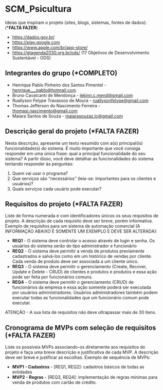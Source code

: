# SCM_Psicultura

Ideias que inspiram o projeto (sites, blogs, sistemas, fontes de dados): (*****FALTA FAZER****)
 * https://dados.gov.br/
 * https://play.google.com
 * https://www.apple.com/br/app-store/
 * https://gtagenda2030.org.br/ods/ (17 Objetivos de Desenvolvimento Sustentável - ODS)

## Integrantes do grupo (*****COMPLETO****)
 * Henrique Pablo Pinheiro dos Santos Pimentel - henrique___pablo@hotmail.com
 * Bruno Cavalcanti de Mendonça - lekinn.c.mend@gmail.com
 * Ruallyson Felype Travassos de Moura - ruallysonfelype@gmail.com
 * Thomas Jefferson do Nascimento Ferreira -  thomasj.nascimento@gmail.com
 * Maiara Santos de Souza - maiarasouzaz.lc@gmail.com

## Descrição geral do projeto (*****FALTA FAZER****)
Nesta descrição, apresente um texto resumido com a(s) principal(is) funcionalidade(s) do sistema. 
É muito importante que você consiga responder em uma única frase: qual a principal funcionalidade do seu sistema? 
A partir disso, você deve detalhar as funcionalidades do sistema tentando responder às perguntas:
 1. Quem vai usar o programa?
 2. Que serviços são “necessários” (leia-se: importantes para os clientes e usuários)?
 3. Quais serviços cada usuário pode executar?

## Requisitos do projeto (*****FALTA FAZER****) 
Liste de forma numerada e com identificadores únicos os seus requisitos de projeto. 
A descrição de cada requisito deve ser breve, porém informativa. 
Exemplo de requisitos para um sistema de automação comercial (A INFORMAÇÃO ABAIXO É SOMENTE UM EXEMPLO E DEVE SER ALTERADA):
 * **REQ1** - O sistema deve controlar o acesso através de login e senha. Os usuários do sistema serão do tipo administrador e funcionário
 * **REQ2** - O sistema deve permitir a venda de produtos previamente cadastrados e salvá-los como em um histórico de vendas por cliente. Cada venda de produto deve ser associada a um cliente único.
 * **REQ3** - O sistema deve permitir o gerenciamento (Create, Recover, Update e Delete - CRUD) de clientes e produtos e produtos e essa ação pode ser feita por funcionários comuns.
 * **REQ4** - O sistema deve permitir o gerenciamento (CRUD) de funcionários da empresa e essa ação somente poderá ser executada por usuários administradores. Usuários administradores também podem executar todas as funcionalidades que um funcionário comum pode executar.

ATENÇÃO - A sua lista de requisitos não deve ultrapassar mais de 30 itens.
 
## Cronograma de MVPs com seleção de requisitos (*****FALTA FAZER****)
Liste os possíveis MVPs associando-os diretamente aos requisitos do projeto e faça uma breve descrição e justificativa de cada MVP. 
A descrição deve ser breve e justificar as escolhas. 
Exemplo de sequência de MVPs:
* **MVP1 - Cadastros** - [REQ1, REQ2]: cadastros básicos de todas as entidades
* **MVP2 - Regras** - [REQ3, REQ4]: implementação de regras mínimas para venda de produtos com cartão de crédito.
